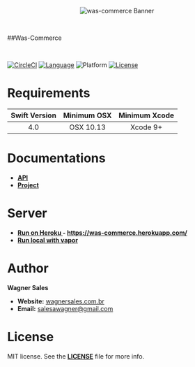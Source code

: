 <p align="center"><img src="http://wagnersales.com.br/wp-content/uploads/2018/09/logo.png" alt="was-commerce Banner"></p>
<br />

##Was-Commerce

<br />

[![CircleCI](https://circleci.com/gh/salesawagner/was-commerce/tree/master.svg?style=svg)](https://circleci.com/gh/salesawagner/was-commerce/tree/master)
[![Language](https://img.shields.io/badge/language-Swift%204.0-orange.svg?style=flat)](https://developer.apple.com/swift/)
![Platform](https://img.shields.io/badge/platform-OSX-ffc713.svg?style=flat)
[![License](https://img.shields.io/badge/license-MIT-lightgrey.svg?style=flat)](https://github.com/salesawagner/waschat/blob/master/LICENSE)



Requirements
=====================
| Swift Version | Minimum OSX  | Minimum Xcode  |
|:-------------:|:------------:|:--------------:|
| 4.0 | OSX 10.13 | Xcode 9+ |

Documentations
=====================
- **<a href="http://wagnersales.com.br/was-commerce/api"> API </a>**
- **<a href="http://wagnersales.com.br/was-commerce/documentation/"> Project </a>**

Server
=====================
- **<a href="http://wagnersales.com.br/was-commerce/server"> Run on Heroku </a>  - https://was-commerce.herokuapp.com/**
- **<a href="https://wagnersales.com.br/was-commerce/vapor"> Run local with vapor </a>**

Author
==================
**Wagner Sales**

- **Website:** <a href="http://www.wagnersales.com.br">wagnersales.com.br</a>
- **Email:** <a href="mailto:salesawagner@gmail.com">salesawagner@gmail.com</a>

License
================
MIT license. See the **[LICENSE](https://github.com/salesawagner/waschat/blob/master/LICENSE)** file for more info.